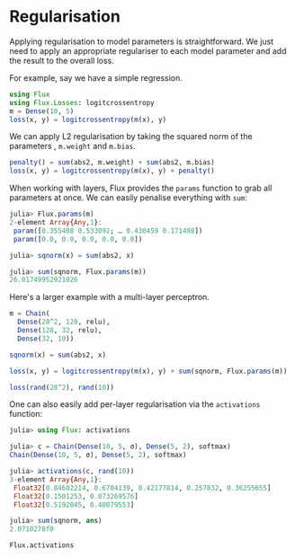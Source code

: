 # Regularisation

Applying regularisation to model parameters is straightforward. We just need to
apply an appropriate regulariser to each model parameter and
add the result to the overall loss.

For example, say we have a simple regression.

```julia
using Flux
using Flux.Losses: logitcrossentropy
m = Dense(10, 5)
loss(x, y) = logitcrossentropy(m(x), y)
```

We can apply L2 regularisation by taking the squared norm of the parameters , `m.weight` and `m.bias`.

```julia
penalty() = sum(abs2, m.weight) + sum(abs2, m.bias)
loss(x, y) = logitcrossentropy(m(x), y) + penalty()
```

When working with layers, Flux provides the `params` function to grab all
parameters at once. We can easily penalise everything with `sum`:

```julia
julia> Flux.params(m)
2-element Array{Any,1}:
 param([0.355408 0.533092; … 0.430459 0.171498])
 param([0.0, 0.0, 0.0, 0.0, 0.0])

julia> sqnorm(x) = sum(abs2, x)

julia> sum(sqnorm, Flux.params(m))
26.01749952921026
```

Here's a larger example with a multi-layer perceptron.

```julia
m = Chain(
  Dense(28^2, 128, relu),
  Dense(128, 32, relu),
  Dense(32, 10))

sqnorm(x) = sum(abs2, x)

loss(x, y) = logitcrossentropy(m(x), y) + sum(sqnorm, Flux.params(m))

loss(rand(28^2), rand(10))
```

One can also easily add per-layer regularisation via the `activations` function:

```julia
julia> using Flux: activations

julia> c = Chain(Dense(10, 5, σ), Dense(5, 2), softmax)
Chain(Dense(10, 5, σ), Dense(5, 2), softmax)

julia> activations(c, rand(10))
3-element Array{Any,1}:
 Float32[0.84682214, 0.6704139, 0.42177814, 0.257832, 0.36255655]
 Float32[0.1501253, 0.073269576]                                 
 Float32[0.5192045, 0.48079553]                                  

julia> sum(sqnorm, ans)
2.0710278f0
```

```@docs
Flux.activations
```
